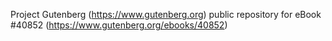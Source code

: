 Project Gutenberg (https://www.gutenberg.org) public repository for
eBook #40852 (https://www.gutenberg.org/ebooks/40852)
